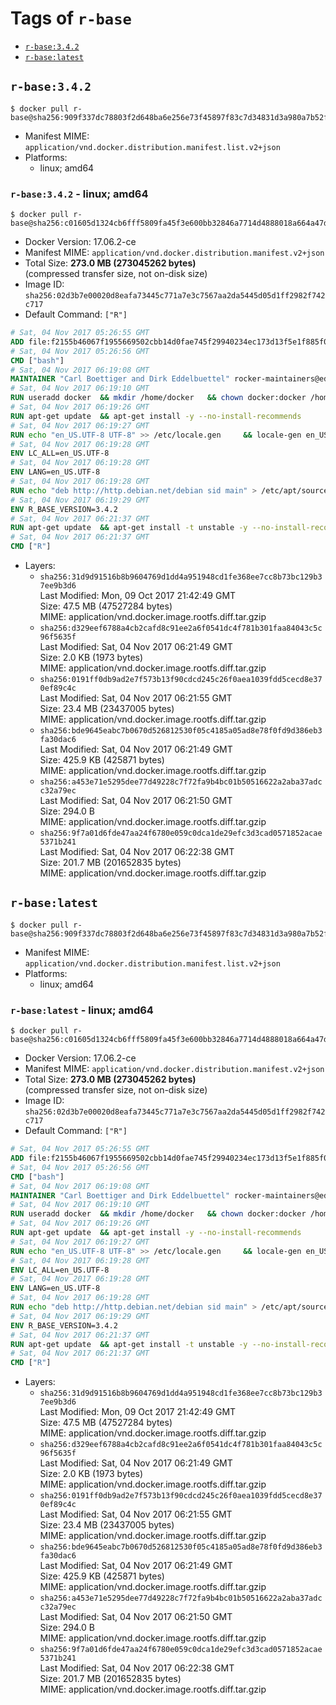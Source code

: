<!-- THIS FILE IS GENERATED VIA './update-remote.sh' -->

# Tags of `r-base`

-	[`r-base:3.4.2`](#r-base342)
-	[`r-base:latest`](#r-baselatest)

## `r-base:3.4.2`

```console
$ docker pull r-base@sha256:909f337dc78803f2d648ba6e256e73f45897f83c7d34831d3a980a7b52fbb39d
```

-	Manifest MIME: `application/vnd.docker.distribution.manifest.list.v2+json`
-	Platforms:
	-	linux; amd64

### `r-base:3.4.2` - linux; amd64

```console
$ docker pull r-base@sha256:c01605d1324cb6fff5809fa45f3e600bb32846a7714d4888018a664a47d9f3d2
```

-	Docker Version: 17.06.2-ce
-	Manifest MIME: `application/vnd.docker.distribution.manifest.v2+json`
-	Total Size: **273.0 MB (273045262 bytes)**  
	(compressed transfer size, not on-disk size)
-	Image ID: `sha256:02d3b7e00020d8eafa73445c771a7e3c7567aa2da5445d05d1ff2982f742c717`
-	Default Command: `["R"]`

```dockerfile
# Sat, 04 Nov 2017 05:26:55 GMT
ADD file:f2155b46067f1955669502cbb14d0fae745f29940234ec173d13f5e1f885f041 in / 
# Sat, 04 Nov 2017 05:26:56 GMT
CMD ["bash"]
# Sat, 04 Nov 2017 06:19:08 GMT
MAINTAINER "Carl Boettiger and Dirk Eddelbuettel" rocker-maintainers@eddelbuettel.com
# Sat, 04 Nov 2017 06:19:10 GMT
RUN useradd docker 	&& mkdir /home/docker 	&& chown docker:docker /home/docker 	&& addgroup docker staff
# Sat, 04 Nov 2017 06:19:26 GMT
RUN apt-get update 	&& apt-get install -y --no-install-recommends 		ed 		less 		locales 		vim-tiny 		wget 		ca-certificates 		fonts-texgyre 	&& rm -rf /var/lib/apt/lists/*
# Sat, 04 Nov 2017 06:19:27 GMT
RUN echo "en_US.UTF-8 UTF-8" >> /etc/locale.gen 	&& locale-gen en_US.utf8 	&& /usr/sbin/update-locale LANG=en_US.UTF-8
# Sat, 04 Nov 2017 06:19:28 GMT
ENV LC_ALL=en_US.UTF-8
# Sat, 04 Nov 2017 06:19:28 GMT
ENV LANG=en_US.UTF-8
# Sat, 04 Nov 2017 06:19:28 GMT
RUN echo "deb http://http.debian.net/debian sid main" > /etc/apt/sources.list.d/debian-unstable.list 	&& echo 'APT::Default-Release "testing";' > /etc/apt/apt.conf.d/default
# Sat, 04 Nov 2017 06:19:29 GMT
ENV R_BASE_VERSION=3.4.2
# Sat, 04 Nov 2017 06:21:37 GMT
RUN apt-get update 	&& apt-get install -t unstable -y --no-install-recommends 		littler                 r-cran-littler 		r-base=${R_BASE_VERSION}* 		r-base-dev=${R_BASE_VERSION}* 		r-recommended=${R_BASE_VERSION}*         && echo 'options(repos = c(CRAN = "https://cran.rstudio.com/"), download.file.method = "libcurl")' >> /etc/R/Rprofile.site         && echo 'source("/etc/R/Rprofile.site")' >> /etc/littler.r 	&& ln -s /usr/share/doc/littler/examples/install.r /usr/local/bin/install.r 	&& ln -s /usr/share/doc/littler/examples/install2.r /usr/local/bin/install2.r 	&& ln -s /usr/share/doc/littler/examples/installGithub.r /usr/local/bin/installGithub.r 	&& ln -s /usr/share/doc/littler/examples/testInstalled.r /usr/local/bin/testInstalled.r 	&& install.r docopt 	&& rm -rf /tmp/downloaded_packages/ /tmp/*.rds 	&& rm -rf /var/lib/apt/lists/*
# Sat, 04 Nov 2017 06:21:37 GMT
CMD ["R"]
```

-	Layers:
	-	`sha256:31d9d91516b8b9604769d1dd4a951948cd1fe368ee7cc8b73bc129b37ee9b3d6`  
		Last Modified: Mon, 09 Oct 2017 21:42:49 GMT  
		Size: 47.5 MB (47527284 bytes)  
		MIME: application/vnd.docker.image.rootfs.diff.tar.gzip
	-	`sha256:d329eef6788a4cb2cafd8c91ee2a6f0541dc4f781b301faa84043c5c96f5635f`  
		Last Modified: Sat, 04 Nov 2017 06:21:49 GMT  
		Size: 2.0 KB (1973 bytes)  
		MIME: application/vnd.docker.image.rootfs.diff.tar.gzip
	-	`sha256:0191ff0db9ad2e7f573b13f90cdcd245c26f0aea1039fdd5cecd8e370ef89c4c`  
		Last Modified: Sat, 04 Nov 2017 06:21:55 GMT  
		Size: 23.4 MB (23437005 bytes)  
		MIME: application/vnd.docker.image.rootfs.diff.tar.gzip
	-	`sha256:bde9645eabc7b0670d526812530f05c4185a05ad8e78f0fd9d386eb3fa30dac6`  
		Last Modified: Sat, 04 Nov 2017 06:21:49 GMT  
		Size: 425.9 KB (425871 bytes)  
		MIME: application/vnd.docker.image.rootfs.diff.tar.gzip
	-	`sha256:a453e71e5295dee77d49228c7f72fa9b4bc01b50516622a2aba37adcc32a79ec`  
		Last Modified: Sat, 04 Nov 2017 06:21:50 GMT  
		Size: 294.0 B  
		MIME: application/vnd.docker.image.rootfs.diff.tar.gzip
	-	`sha256:9f7a01d6fde47aa24f6780e059c0dca1de29efc3d3cad0571852acae5371b241`  
		Last Modified: Sat, 04 Nov 2017 06:22:38 GMT  
		Size: 201.7 MB (201652835 bytes)  
		MIME: application/vnd.docker.image.rootfs.diff.tar.gzip

## `r-base:latest`

```console
$ docker pull r-base@sha256:909f337dc78803f2d648ba6e256e73f45897f83c7d34831d3a980a7b52fbb39d
```

-	Manifest MIME: `application/vnd.docker.distribution.manifest.list.v2+json`
-	Platforms:
	-	linux; amd64

### `r-base:latest` - linux; amd64

```console
$ docker pull r-base@sha256:c01605d1324cb6fff5809fa45f3e600bb32846a7714d4888018a664a47d9f3d2
```

-	Docker Version: 17.06.2-ce
-	Manifest MIME: `application/vnd.docker.distribution.manifest.v2+json`
-	Total Size: **273.0 MB (273045262 bytes)**  
	(compressed transfer size, not on-disk size)
-	Image ID: `sha256:02d3b7e00020d8eafa73445c771a7e3c7567aa2da5445d05d1ff2982f742c717`
-	Default Command: `["R"]`

```dockerfile
# Sat, 04 Nov 2017 05:26:55 GMT
ADD file:f2155b46067f1955669502cbb14d0fae745f29940234ec173d13f5e1f885f041 in / 
# Sat, 04 Nov 2017 05:26:56 GMT
CMD ["bash"]
# Sat, 04 Nov 2017 06:19:08 GMT
MAINTAINER "Carl Boettiger and Dirk Eddelbuettel" rocker-maintainers@eddelbuettel.com
# Sat, 04 Nov 2017 06:19:10 GMT
RUN useradd docker 	&& mkdir /home/docker 	&& chown docker:docker /home/docker 	&& addgroup docker staff
# Sat, 04 Nov 2017 06:19:26 GMT
RUN apt-get update 	&& apt-get install -y --no-install-recommends 		ed 		less 		locales 		vim-tiny 		wget 		ca-certificates 		fonts-texgyre 	&& rm -rf /var/lib/apt/lists/*
# Sat, 04 Nov 2017 06:19:27 GMT
RUN echo "en_US.UTF-8 UTF-8" >> /etc/locale.gen 	&& locale-gen en_US.utf8 	&& /usr/sbin/update-locale LANG=en_US.UTF-8
# Sat, 04 Nov 2017 06:19:28 GMT
ENV LC_ALL=en_US.UTF-8
# Sat, 04 Nov 2017 06:19:28 GMT
ENV LANG=en_US.UTF-8
# Sat, 04 Nov 2017 06:19:28 GMT
RUN echo "deb http://http.debian.net/debian sid main" > /etc/apt/sources.list.d/debian-unstable.list 	&& echo 'APT::Default-Release "testing";' > /etc/apt/apt.conf.d/default
# Sat, 04 Nov 2017 06:19:29 GMT
ENV R_BASE_VERSION=3.4.2
# Sat, 04 Nov 2017 06:21:37 GMT
RUN apt-get update 	&& apt-get install -t unstable -y --no-install-recommends 		littler                 r-cran-littler 		r-base=${R_BASE_VERSION}* 		r-base-dev=${R_BASE_VERSION}* 		r-recommended=${R_BASE_VERSION}*         && echo 'options(repos = c(CRAN = "https://cran.rstudio.com/"), download.file.method = "libcurl")' >> /etc/R/Rprofile.site         && echo 'source("/etc/R/Rprofile.site")' >> /etc/littler.r 	&& ln -s /usr/share/doc/littler/examples/install.r /usr/local/bin/install.r 	&& ln -s /usr/share/doc/littler/examples/install2.r /usr/local/bin/install2.r 	&& ln -s /usr/share/doc/littler/examples/installGithub.r /usr/local/bin/installGithub.r 	&& ln -s /usr/share/doc/littler/examples/testInstalled.r /usr/local/bin/testInstalled.r 	&& install.r docopt 	&& rm -rf /tmp/downloaded_packages/ /tmp/*.rds 	&& rm -rf /var/lib/apt/lists/*
# Sat, 04 Nov 2017 06:21:37 GMT
CMD ["R"]
```

-	Layers:
	-	`sha256:31d9d91516b8b9604769d1dd4a951948cd1fe368ee7cc8b73bc129b37ee9b3d6`  
		Last Modified: Mon, 09 Oct 2017 21:42:49 GMT  
		Size: 47.5 MB (47527284 bytes)  
		MIME: application/vnd.docker.image.rootfs.diff.tar.gzip
	-	`sha256:d329eef6788a4cb2cafd8c91ee2a6f0541dc4f781b301faa84043c5c96f5635f`  
		Last Modified: Sat, 04 Nov 2017 06:21:49 GMT  
		Size: 2.0 KB (1973 bytes)  
		MIME: application/vnd.docker.image.rootfs.diff.tar.gzip
	-	`sha256:0191ff0db9ad2e7f573b13f90cdcd245c26f0aea1039fdd5cecd8e370ef89c4c`  
		Last Modified: Sat, 04 Nov 2017 06:21:55 GMT  
		Size: 23.4 MB (23437005 bytes)  
		MIME: application/vnd.docker.image.rootfs.diff.tar.gzip
	-	`sha256:bde9645eabc7b0670d526812530f05c4185a05ad8e78f0fd9d386eb3fa30dac6`  
		Last Modified: Sat, 04 Nov 2017 06:21:49 GMT  
		Size: 425.9 KB (425871 bytes)  
		MIME: application/vnd.docker.image.rootfs.diff.tar.gzip
	-	`sha256:a453e71e5295dee77d49228c7f72fa9b4bc01b50516622a2aba37adcc32a79ec`  
		Last Modified: Sat, 04 Nov 2017 06:21:50 GMT  
		Size: 294.0 B  
		MIME: application/vnd.docker.image.rootfs.diff.tar.gzip
	-	`sha256:9f7a01d6fde47aa24f6780e059c0dca1de29efc3d3cad0571852acae5371b241`  
		Last Modified: Sat, 04 Nov 2017 06:22:38 GMT  
		Size: 201.7 MB (201652835 bytes)  
		MIME: application/vnd.docker.image.rootfs.diff.tar.gzip
